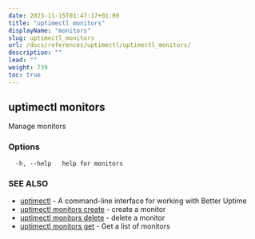 ```yaml
---
date: 2023-11-15T01:47:17+01:00
title: "uptimectl monitors"
displayName: "monitors"
slug: uptimectl_monitors
url: /docs/references/uptimectl/uptimectl_monitors/
description: ""
lead: ""
weight: 739
toc: true
---
```

## uptimectl monitors

Manage monitors

### Options

```
  -h, --help   help for monitors
```

### SEE ALSO

* [uptimectl](/docs/references/uptimectl/uptimectl/)	 - A command-line interface for working with Better Uptime
* [uptimectl monitors create](/docs/references/uptimectl/uptimectl_monitors_create/)	 - create a monitor
* [uptimectl monitors delete](/docs/references/uptimectl/uptimectl_monitors_delete/)	 - delete a monitor
* [uptimectl monitors get](/docs/references/uptimectl/uptimectl_monitors_get/)	 - Get a list of monitors

